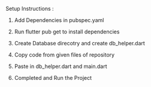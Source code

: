 Setup Instructions : 

1) Add Dependencies in pubspec.yaml

2) Run flutter pub get to install dependencies

3) Create Database direcotry and create db_helper.dart

4) Copy code from given files of repository

5) Paste in db_helper.dart and main.dart

6) Completed and Run the Project
